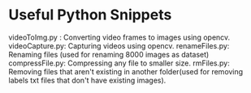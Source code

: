 # Useful Python Snippets

videoToImg.py : Converting video frames to images using opencv.
videoCapture.py: Capturing videos using opencv.
renameFiles.py: Renaming files (used for renaming 8000 images as dataset)
compressFile.py: Compressing any file to smaller size.
rmFiles.py: Removing files that aren't existing in another folder(used for removing labels txt files that don't have existing images).
